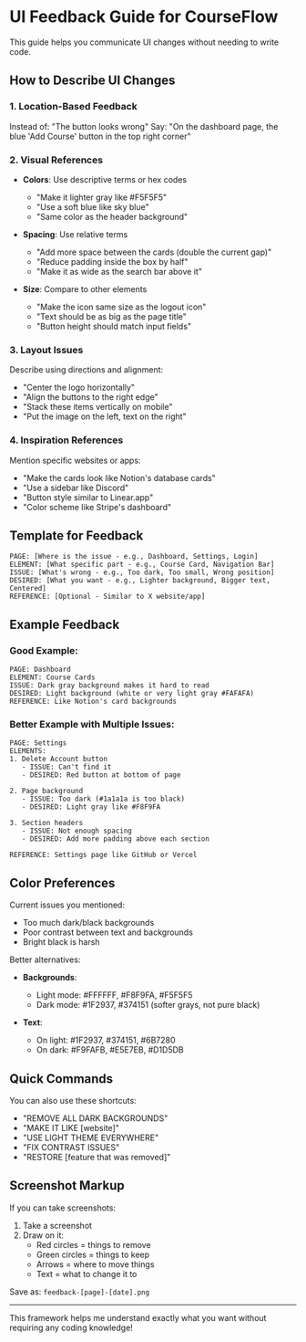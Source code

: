 # UI Feedback Guide for CourseFlow

This guide helps you communicate UI changes without needing to write code.

## How to Describe UI Changes

### 1. **Location-Based Feedback**
Instead of: "The button looks wrong"
Say: "On the dashboard page, the blue 'Add Course' button in the top right corner"

### 2. **Visual References**
- **Colors**: Use descriptive terms or hex codes
  - "Make it lighter gray like #F5F5F5"
  - "Use a soft blue like sky blue"
  - "Same color as the header background"

- **Spacing**: Use relative terms
  - "Add more space between the cards (double the current gap)"
  - "Reduce padding inside the box by half"
  - "Make it as wide as the search bar above it"

- **Size**: Compare to other elements
  - "Make the icon same size as the logout icon"
  - "Text should be as big as the page title"
  - "Button height should match input fields"

### 3. **Layout Issues**
Describe using directions and alignment:
- "Center the logo horizontally"
- "Align the buttons to the right edge"
- "Stack these items vertically on mobile"
- "Put the image on the left, text on the right"

### 4. **Inspiration References**
Mention specific websites or apps:
- "Make the cards look like Notion's database cards"
- "Use a sidebar like Discord"
- "Button style similar to Linear.app"
- "Color scheme like Stripe's dashboard"

## Template for Feedback

```
PAGE: [Where is the issue - e.g., Dashboard, Settings, Login]
ELEMENT: [What specific part - e.g., Course Card, Navigation Bar]
ISSUE: [What's wrong - e.g., Too dark, Too small, Wrong position]
DESIRED: [What you want - e.g., Lighter background, Bigger text, Centered]
REFERENCE: [Optional - Similar to X website/app]
```

## Example Feedback

### Good Example:
```
PAGE: Dashboard
ELEMENT: Course Cards
ISSUE: Dark gray background makes it hard to read
DESIRED: Light background (white or very light gray #FAFAFA)
REFERENCE: Like Notion's card backgrounds
```

### Better Example with Multiple Issues:
```
PAGE: Settings
ELEMENTS: 
1. Delete Account button
   - ISSUE: Can't find it
   - DESIRED: Red button at bottom of page
   
2. Page background
   - ISSUE: Too dark (#1a1a1a is too black)
   - DESIRED: Light gray like #F8F9FA
   
3. Section headers
   - ISSUE: Not enough spacing
   - DESIRED: Add more padding above each section

REFERENCE: Settings page like GitHub or Vercel
```

## Color Preferences

Current issues you mentioned:
- Too much dark/black backgrounds
- Poor contrast between text and backgrounds
- Bright black is harsh

Better alternatives:
- **Backgrounds**: 
  - Light mode: #FFFFFF, #F8F9FA, #F5F5F5
  - Dark mode: #1F2937, #374151 (softer grays, not pure black)
  
- **Text**:
  - On light: #1F2937, #374151, #6B7280
  - On dark: #F9FAFB, #E5E7EB, #D1D5DB

## Quick Commands

You can also use these shortcuts:
- "REMOVE ALL DARK BACKGROUNDS" 
- "MAKE IT LIKE [website]"
- "USE LIGHT THEME EVERYWHERE"
- "FIX CONTRAST ISSUES"
- "RESTORE [feature that was removed]"

## Screenshot Markup

If you can take screenshots:
1. Take a screenshot
2. Draw on it:
   - Red circles = things to remove
   - Green circles = things to keep
   - Arrows = where to move things
   - Text = what to change it to

Save as: `feedback-[page]-[date].png`

---

This framework helps me understand exactly what you want without requiring any coding knowledge!
